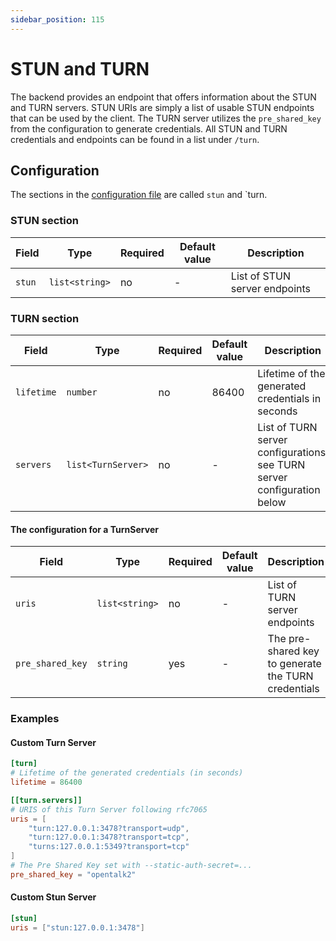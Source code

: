 ```yaml
---
sidebar_position: 115
---
```


# STUN and TURN

The backend provides an endpoint that offers information about the STUN and
TURN servers. STUN URIs are simply a list of usable STUN endpoints that can
be used by the client. The TURN server utilizes the `pre_shared_key` from
the configuration to generate credentials. All STUN and TURN credentials and
endpoints can be found in a list under `/turn`.

## Configuration

The sections in the [configuration file](configuration.md) are called `stun` and `turn.

### STUN section

| Field  | Type           | Required | Default value | Description                   |
| ------ | -------------- | -------- | ------------- | ----------------------------- |
| `stun` | `list<string>` | no       | -             | List of STUN server endpoints |

### TURN section

| Field      | Type               | Required | Default value | Description                                                             |
| ---------- | ------------------ | -------- | ------------- | ----------------------------------------------------------------------- |
| `lifetime` | `number`           | no       | 86400         | Lifetime of the generated credentials in seconds                        |
| `servers`  | `list<TurnServer>` | no       | -             | List of TURN server configurations, see TURN server configuration below |

#### The configuration for a TurnServer

| Field            | Type           | Required | Default value | Description                                         |
| ---------------- | -------------- | -------- | ------------- | --------------------------------------------------- |
| `uris`           | `list<string>` | no       | -             | List of TURN server endpoints                       |
| `pre_shared_key` | `string`       | yes      | -             | The pre-shared key to generate the TURN credentials |

### Examples

#### Custom Turn Server

```toml
[turn]
# Lifetime of the generated credentials (in seconds)
lifetime = 86400

[[turn.servers]]
# URIS of this Turn Server following rfc7065
uris = [
    "turn:127.0.0.1:3478?transport=udp",
    "turn:127.0.0.1:3478?transport=tcp",
    "turns:127.0.0.1:5349?transport=tcp"
]
# The Pre Shared Key set with --static-auth-secret=...
pre_shared_key = "opentalk2"
```

#### Custom Stun Server

```toml
[stun]
uris = ["stun:127.0.0.1:3478"]
```
